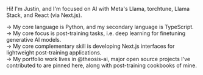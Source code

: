Hi! I'm Justin, and I'm focused on AI with Meta's Llama, torchtune, Llama Stack, and React (via Next.js). 

→ My core language is Python, and my secondary language is TypeScript. <br/>
→ My core focus is post-training tasks, i.e. deep learning for finetuning generative AI models. <br/>
→ My core complementary skill is developing Next.js interfaces for lightweight post-training applications. <br/>
→ My portfolio work lives in <a href="https://github.com/theosis-ai" style="text-decoration: none">@theosis-ai</a>, major open source projects I've contributed to are pinned here, along with post-training cookbooks of mine. 
